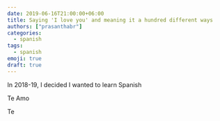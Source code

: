 ```yaml
---
date: 2019-06-16T21:00:00+06:00
title: Saying 'I love you' and meaning it a hundred different ways
authors: ["prasanthabr"]
categories:
  - spanish
tags:
  - spanish
emoji: true
draft: true
---
```

In 2018-19, I decided I wanted to learn Spanish

Te Amo

Te 